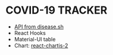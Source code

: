 # COVID-19 TRACKER

- [API from disease.sh](https://disease.sh/)
- React Hooks
- Material-UI table
- Chart: [react-chartjs-2](https://github.com/jerairrest/react-chartjs-2)